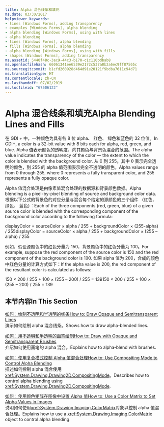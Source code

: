```yaml
---
title: Alpha 混合线条和填充
ms.date: 03/30/2017
helpviewer_keywords:
- lines [Windows Forms], adding transparency
- examples [Windows Forms], alpha blending
- alpha blending [Windows Forms], using with lines
- alpha blending
- lines [Windows Forms], alpha blending
- fills [Windows Forms], alpha blending
- alpha blending [Windows Forms], using with fills
- shapes [Windows Forms], adding transparency
ms.assetid: 5440f48c-3ac9-44c3-b170-c1c110bdbab8
ms.openlocfilehash: 66061341ee6539e2172c537a0b2a6ec9ff87565c
ms.sourcegitcommit: b1cfd260928d464d91e20121f9bdba7611c94d71
ms.translationtype: MT
ms.contentlocale: zh-CN
ms.lasthandoff: 07/02/2019
ms.locfileid: "67506122"
---
```

# <a name="alpha-blending-lines-and-fills"></a><span data-ttu-id="25a34-102">Alpha 混合线条和填充</span><span class="sxs-lookup"><span data-stu-id="25a34-102">Alpha Blending Lines and Fills</span></span>
<span data-ttu-id="25a34-103">在 GDI + 中，一种颜色为具有各 8 位 alpha、 红色、 绿色和蓝色的 32 位值。</span><span class="sxs-lookup"><span data-stu-id="25a34-103">In GDI+, a color is a 32-bit value with 8 bits each for alpha, red, green, and blue.</span></span> <span data-ttu-id="25a34-104">Alpha 值表示颜色的透明度，向其颜色与背景色混合的范围。</span><span class="sxs-lookup"><span data-stu-id="25a34-104">The alpha value indicates the transparency of the color — the extent to which the color is blended with the background color.</span></span> <span data-ttu-id="25a34-105">从 0 到 255，其中 0 表示完全透明的颜色，到 255 的 alpha 值范围表示完全不透明的颜色。</span><span class="sxs-lookup"><span data-stu-id="25a34-105">Alpha values range from 0 through 255, where 0 represents a fully transparent color, and 255 represents a fully opaque color.</span></span>  
  
 <span data-ttu-id="25a34-106">Alpha 值混合处理是由像素值混合处理的数据源和背景颜色数据。</span><span class="sxs-lookup"><span data-stu-id="25a34-106">Alpha blending is a pixel-by-pixel blending of source and background color data.</span></span> <span data-ttu-id="25a34-107">根据以下公式的背景色的对应分量与混合每个给定的源颜色的三个组件 （红色、 绿色、 蓝色）：</span><span class="sxs-lookup"><span data-stu-id="25a34-107">Each of the three components (red, green, blue) of a given source color is blended with the corresponding component of the background color according to the following formula:</span></span>  
  
 <span data-ttu-id="25a34-108">displayColor = sourceColor × alpha / 255 + backgroundColor × (255-alpha) / 255</span><span class="sxs-lookup"><span data-stu-id="25a34-108">displayColor = sourceColor × alpha / 255 + backgroundColor × (255 – alpha) / 255</span></span>  
  
 <span data-ttu-id="25a34-109">例如，假设源颜色中的红色分量为 150，背景颜色中的红色分量为 100。</span><span class="sxs-lookup"><span data-stu-id="25a34-109">For example, suppose the red component of the source color is 150 and the red component of the background color is 100.</span></span> <span data-ttu-id="25a34-110">如果 alpha 值为 200，合成的颜色中红色分量的计算方式如下：</span><span class="sxs-lookup"><span data-stu-id="25a34-110">If the alpha value is 200, the red component of the resultant color is calculated as follows:</span></span>  
  
 <span data-ttu-id="25a34-111">150 × 200 / 255 + 100 × (255 – 200) / 255 = 139</span><span class="sxs-lookup"><span data-stu-id="25a34-111">150 × 200 / 255 + 100 × (255 – 200) / 255 = 139</span></span>  
  
## <a name="in-this-section"></a><span data-ttu-id="25a34-112">本节内容</span><span class="sxs-lookup"><span data-stu-id="25a34-112">In This Section</span></span>  
 [<span data-ttu-id="25a34-113">如何：绘制不透明和半透明的线条</span><span class="sxs-lookup"><span data-stu-id="25a34-113">How to: Draw Opaque and Semitransparent Lines</span></span>](how-to-draw-opaque-and-semitransparent-lines.md)  
 <span data-ttu-id="25a34-114">演示如何绘制 alpha 混合线条。</span><span class="sxs-lookup"><span data-stu-id="25a34-114">Shows how to draw alpha-blended lines.</span></span>  
  
 [<span data-ttu-id="25a34-115">如何：用不透明和半透明的画笔绘制</span><span class="sxs-lookup"><span data-stu-id="25a34-115">How to: Draw with Opaque and Semitransparent Brushes</span></span>](how-to-draw-with-opaque-and-semitransparent-brushes.md)  
 <span data-ttu-id="25a34-116">介绍如何使用画笔的 alpha 混合。</span><span class="sxs-lookup"><span data-stu-id="25a34-116">Explains how to alpha-blend with brushes.</span></span>  
  
 [<span data-ttu-id="25a34-117">如何：使用复合模式控制 Alpha 值混合处理</span><span class="sxs-lookup"><span data-stu-id="25a34-117">How to: Use Compositing Mode to Control Alpha Blending</span></span>](how-to-use-compositing-mode-to-control-alpha-blending.md)  
 <span data-ttu-id="25a34-118">描述如何控制 alpha 混合使用<xref:System.Drawing.Drawing2D.CompositingMode>。</span><span class="sxs-lookup"><span data-stu-id="25a34-118">Describes how to control alpha blending using <xref:System.Drawing.Drawing2D.CompositingMode>.</span></span>  
  
 [<span data-ttu-id="25a34-119">如何：使用颜色矩阵在图像中设置 Alpha 值</span><span class="sxs-lookup"><span data-stu-id="25a34-119">How to: Use a Color Matrix to Set Alpha Values in Images</span></span>](how-to-use-a-color-matrix-to-set-alpha-values-in-images.md)  
 <span data-ttu-id="25a34-120">说明如何使用<xref:System.Drawing.Imaging.ColorMatrix>对象以控制 alpha 值混合处理。</span><span class="sxs-lookup"><span data-stu-id="25a34-120">Explains how to use a <xref:System.Drawing.Imaging.ColorMatrix> object to control alpha blending.</span></span>
